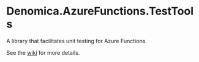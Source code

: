 # Denomica.AzureFunctions.TestTools
A library that facilitates unit testing for Azure Functions.

See the [wiki](https://github.com/Denomica/Denomica.AzureFunctions.TestTools/wiki) for more details.
